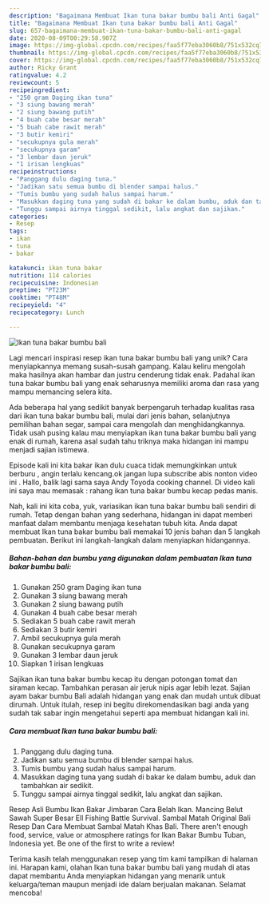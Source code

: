 ```yaml
---
description: "Bagaimana Membuat Ikan tuna bakar bumbu bali Anti Gagal"
title: "Bagaimana Membuat Ikan tuna bakar bumbu bali Anti Gagal"
slug: 657-bagaimana-membuat-ikan-tuna-bakar-bumbu-bali-anti-gagal
date: 2020-08-09T00:29:58.907Z
image: https://img-global.cpcdn.com/recipes/faa5f77eba3060b8/751x532cq70/ikan-tuna-bakar-bumbu-bali-foto-resep-utama.jpg
thumbnail: https://img-global.cpcdn.com/recipes/faa5f77eba3060b8/751x532cq70/ikan-tuna-bakar-bumbu-bali-foto-resep-utama.jpg
cover: https://img-global.cpcdn.com/recipes/faa5f77eba3060b8/751x532cq70/ikan-tuna-bakar-bumbu-bali-foto-resep-utama.jpg
author: Ricky Grant
ratingvalue: 4.2
reviewcount: 5
recipeingredient:
- "250 gram Daging ikan tuna"
- "3 siung bawang merah"
- "2 siung bawang putih"
- "4 buah cabe besar merah"
- "5 buah cabe rawit merah"
- "3 butir kemiri"
- "secukupnya gula merah"
- "secukupnya garam"
- "3 lembar daun jeruk"
- "1 irisan lengkuas"
recipeinstructions:
- "Panggang dulu daging tuna."
- "Jadikan satu semua bumbu di blender sampai halus."
- "Tumis bumbu yang sudah halus sampai harum."
- "Masukkan daging tuna yang sudah di bakar ke dalam bumbu, aduk dan tambahkan air sedikit."
- "Tunggu sampai airnya tinggal sedikit, lalu angkat dan sajikan."
categories:
- Resep
tags:
- ikan
- tuna
- bakar

katakunci: ikan tuna bakar 
nutrition: 114 calories
recipecuisine: Indonesian
preptime: "PT23M"
cooktime: "PT48M"
recipeyield: "4"
recipecategory: Lunch

---
```



![Ikan tuna bakar bumbu bali](https://img-global.cpcdn.com/recipes/faa5f77eba3060b8/751x532cq70/ikan-tuna-bakar-bumbu-bali-foto-resep-utama.jpg)

Lagi mencari inspirasi resep ikan tuna bakar bumbu bali yang unik? Cara menyiapkannya memang susah-susah gampang. Kalau keliru mengolah maka hasilnya akan hambar dan justru cenderung tidak enak. Padahal ikan tuna bakar bumbu bali yang enak seharusnya memiliki aroma dan rasa yang mampu memancing selera kita.

Ada beberapa hal yang sedikit banyak berpengaruh terhadap kualitas rasa dari ikan tuna bakar bumbu bali, mulai dari jenis bahan, selanjutnya pemilihan bahan segar, sampai cara mengolah dan menghidangkannya. Tidak usah pusing kalau mau menyiapkan ikan tuna bakar bumbu bali yang enak di rumah, karena asal sudah tahu triknya maka hidangan ini mampu menjadi sajian istimewa.

Episode kali ini kita bakar ikan dulu cuaca tidak memungkinkan untuk berburu , angin terlalu kencang.ok jangan lupa subscribe abis nonton video ini . Hallo, balik lagi sama saya Andy Toyoda cooking channel. Di video kali ini saya mau memasak : rahang ikan tuna bakar bumbu kecap pedas manis.


Nah, kali ini kita coba, yuk, variasikan ikan tuna bakar bumbu bali sendiri di rumah. Tetap dengan bahan yang sederhana, hidangan ini dapat memberi manfaat dalam membantu menjaga kesehatan tubuh kita. Anda dapat membuat Ikan tuna bakar bumbu bali memakai 10 jenis bahan dan 5 langkah pembuatan. Berikut ini langkah-langkah dalam menyiapkan hidangannya.

<!--inarticleads1-->

##### Bahan-bahan dan bumbu yang digunakan dalam pembuatan Ikan tuna bakar bumbu bali:

1. Gunakan 250 gram Daging ikan tuna
1. Gunakan 3 siung bawang merah
1. Gunakan 2 siung bawang putih
1. Gunakan 4 buah cabe besar merah
1. Sediakan 5 buah cabe rawit merah
1. Sediakan 3 butir kemiri
1. Ambil secukupnya gula merah
1. Gunakan secukupnya garam
1. Gunakan 3 lembar daun jeruk
1. Siapkan 1 irisan lengkuas


Sajikan ikan tuna bakar bumbu kecap itu dengan potongan tomat dan siraman kecap. Tambahkan perasan air jeruk nipis agar lebih lezat. Sajian ayam bakar bumbu Bali adalah hidangan yang enak dan mudah untuk dibuat dirumah. Untuk itulah, resep ini begitu direkomendasikan bagi anda yang sudah tak sabar ingin mengetahui seperti apa membuat hidangan kali ini. 

<!--inarticleads2-->

##### Cara membuat Ikan tuna bakar bumbu bali:

1. Panggang dulu daging tuna.
1. Jadikan satu semua bumbu di blender sampai halus.
1. Tumis bumbu yang sudah halus sampai harum.
1. Masukkan daging tuna yang sudah di bakar ke dalam bumbu, aduk dan tambahkan air sedikit.
1. Tunggu sampai airnya tinggal sedikit, lalu angkat dan sajikan.


Resep Asli Bumbu Ikan Bakar Jimbaran Cara Belah Ikan. Mancing Belut Sawah Super Besar Ell Fishing Battle Survival. Sambal Matah Original Bali Resep Dan Cara Membuat Sambal Matah Khas Bali. There aren&#39;t enough food, service, value or atmosphere ratings for Ikan Bakar Bumbu Tuban, Indonesia yet. Be one of the first to write a review! 

Terima kasih telah menggunakan resep yang tim kami tampilkan di halaman ini. Harapan kami, olahan Ikan tuna bakar bumbu bali yang mudah di atas dapat membantu Anda menyiapkan hidangan yang menarik untuk keluarga/teman maupun menjadi ide dalam berjualan makanan. Selamat mencoba!
